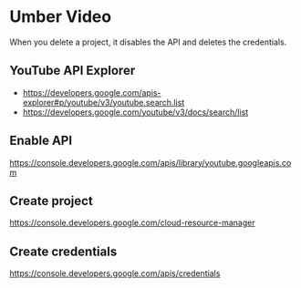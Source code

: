 Umber Video
===========

When you delete a project, it disables the API and deletes the credentials.

YouTube API Explorer
--------------------

- https://developers.google.com/apis-explorer#p/youtube/v3/youtube.search.list
- https://developers.google.com/youtube/v3/docs/search/list

Enable API
----------

https://console.developers.google.com/apis/library/youtube.googleapis.com

Create project
--------------

https://console.developers.google.com/cloud-resource-manager

Create credentials
------------------

https://console.developers.google.com/apis/credentials
